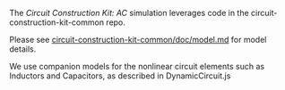 The _Circuit Construction Kit: AC_ simulation leverages code in the circuit-construction-kit-common repo. 

Please see [circuit-construction-kit-common/doc/model.md](https://github.com/phetsims/circuit-construction-kit-common/blob/master/doc/model.md) for model details.

We use companion models for the nonlinear circuit elements such as Inductors and Capacitors, as described in DynamicCircuit.js